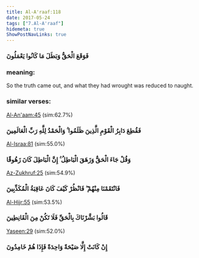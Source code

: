 ```yaml
---
title: Al-A'raaf:118
date: 2017-05-24
tags: ["7.Al-A'raaf"]
hidemeta: true 
ShowPostNavLinks: true 
---
```

### فَوَقَعَ الْحَقُّ وَبَطَلَ مَا كَانُوا يَعْمَلُونَ
### meaning: 
So the truth came out, and what they had wrought was reduced to naught.
### similar verses: 

[Al-An'aam:45](/6/45) (sim:62.7%)

### فَقُطِعَ دَابِرُ الْقَوْمِ الَّذِينَ ظَلَمُوا ۚ وَالْحَمْدُ لِلَّهِ رَبِّ الْعَالَمِينَ

[Al-Israa:81](/17/81) (sim:55.0%)

### وَقُلْ جَاءَ الْحَقُّ وَزَهَقَ الْبَاطِلُ ۚ إِنَّ الْبَاطِلَ كَانَ زَهُوقًا

[Az-Zukhruf:25](/43/25) (sim:54.9%)

### فَانْتَقَمْنَا مِنْهُمْ ۖ فَانْظُرْ كَيْفَ كَانَ عَاقِبَةُ الْمُكَذِّبِينَ

[Al-Hijr:55](/15/55) (sim:53.5%)

### قَالُوا بَشَّرْنَاكَ بِالْحَقِّ فَلَا تَكُنْ مِنَ الْقَانِطِينَ

[Yaseen:29](/36/29) (sim:52.0%)

### إِنْ كَانَتْ إِلَّا صَيْحَةً وَاحِدَةً فَإِذَا هُمْ خَامِدُونَ
